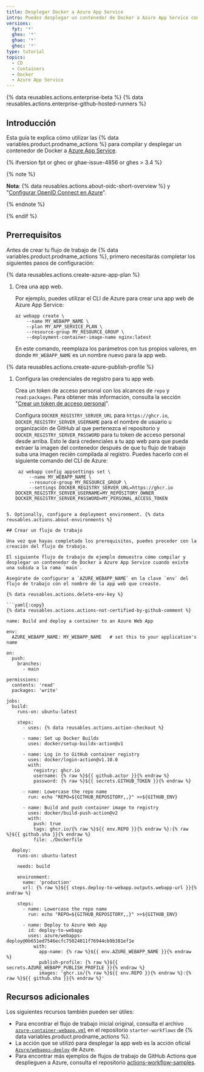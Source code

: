 ```yaml
---
title: Desplegar Docker a Azure App Service
intro: Puedes desplegar un contenedor de Docker a Azure App Service como parte de tus flujos de trabajo de despliegue continuo (DC).
versions:
  fpt: '*'
  ghes: '*'
  ghae: '*'
  ghec: '*'
type: tutorial
topics:
  - CD
  - Containers
  - Docker
  - Azure App Service
---
```


{% data reusables.actions.enterprise-beta %}
{% data reusables.actions.enterprise-github-hosted-runners %}

## Introducción

Esta guía te explica cómo utilizar las {% data variables.product.prodname_actions %} para compilar y desplegar un contenedor de Docker a [Azure App Service](https://azure.microsoft.com/services/app-service/).

{% ifversion fpt or ghec or ghae-issue-4856 or ghes > 3.4 %}

{% note %}

**Nota**: {% data reusables.actions.about-oidc-short-overview %} y "[Configurar OpenID Connect en Azure](/actions/deployment/security-hardening-your-deployments/configuring-openid-connect-in-azure)".

{% endnote %}

{% endif %}

## Prerrequisitos

Antes de crear tu flujo de trabajo de {% data variables.product.prodname_actions %}, primero necesitarás completar los siguientes pasos de configuración:

{% data reusables.actions.create-azure-app-plan %}

1. Crea una app web.

   Por ejemplo, puedes utilizar el CLI de Azure para crear una app web de Azure App Service:

   ```bash{:copy}
   az webapp create \
       --name MY_WEBAPP_NAME \
       --plan MY_APP_SERVICE_PLAN \
       --resource-group MY_RESOURCE_GROUP \
       --deployment-container-image-name nginx:latest
   ```

   En este comando, reemplaza los parámetros con tus propios valores, en donde `MY_WEBAPP_NAME` es un nombre nuevo para la app web.

{% data reusables.actions.create-azure-publish-profile %}

1. Configura las credenciales de registro para tu app web.

   Crea un token de acceso personal con los alcances de `repo` y `read:packages`. Para obtener más información, consulta la sección "[Crear un token de acceso personal](/authentication/keeping-your-account-and-data-secure/creating-a-personal-access-token)".

   Configura `DOCKER_REGISTRY_SERVER_URL` para `https://ghcr.io`, `DOCKER_REGISTRY_SERVER_USERNAME` para el nombre de usuario u organización de GitHub al que pertenezca el repositorio y `DOCKER_REGISTRY_SERVER_PASSWORD` para tu token de acceso personal desde arriba. Esto le dará credenciales a tu app web para que pueda extraer la imagen del contenedor después de que tu flujo de trabajo suba una imagen recién compilada al registro. Puedes hacerlo con el siguiente comando del CLI de Azure:

   ```shell
    az webapp config appsettings set \
        --name MY_WEBAPP_NAME \
        --resource-group MY_RESOURCE_GROUP \
        --settings DOCKER_REGISTRY_SERVER_URL=https://ghcr.io DOCKER_REGISTRY_SERVER_USERNAME=MY_REPOSITORY_OWNER DOCKER_REGISTRY_SERVER_PASSWORD=MY_PERSONAL_ACCESS_TOKEN
```

5. Optionally, configure a deployment environment. {% data reusables.actions.about-environments %}

## Crear un flujo de trabajo

Una vez que hayas completado los prerequisitos, puedes proceder con la creación del flujo de trabajo.

El siguiente flujo de trabajo de ejemplo demuestra cómo compilar y desplegar un contenedor de Docker a Azure App Service cuando existe una subida a la rama `main`.

Asegúrate de configurar a `AZURE_WEBAPP_NAME` en la clave `env` del flujo de trabajo con el nombre de la app web que creaste.

{% data reusables.actions.delete-env-key %}

```yaml{:copy}
{% data reusables.actions.actions-not-certified-by-github-comment %}

name: Build and deploy a container to an Azure Web App

env:
  AZURE_WEBAPP_NAME: MY_WEBAPP_NAME   # set this to your application's name

on:
  push:
    branches:
      - main

permissions:
  contents: 'read'
  packages: 'write'

jobs:
  build:
    runs-on: ubuntu-latest

    steps:
      - uses: {% data reusables.actions.action-checkout %}

      - name: Set up Docker Buildx
        uses: docker/setup-buildx-action@v1

      - name: Log in to GitHub container registry
        uses: docker/login-action@v1.10.0
        with:
          registry: ghcr.io
          username: {% raw %}${{ github.actor }}{% endraw %}
          password: {% raw %}${{ secrets.GITHUB_TOKEN }}{% endraw %}

      - name: Lowercase the repo name
        run: echo "REPO=${GITHUB_REPOSITORY,,}" >>${GITHUB_ENV}

      - name: Build and push container image to registry
        uses: docker/build-push-action@v2
        with:
          push: true
          tags: ghcr.io/{% raw %}${{ env.REPO }}{% endraw %}:{% raw %}${{ github.sha }}{% endraw %}
          file: ./Dockerfile

  deploy:
    runs-on: ubuntu-latest

    needs: build

    environment:
      name: 'production'
      url: {% raw %}${{ steps.deploy-to-webapp.outputs.webapp-url }}{% endraw %}

    steps:
      - name: Lowercase the repo name
        run: echo "REPO=${GITHUB_REPOSITORY,,}" >>${GITHUB_ENV}

      - name: Deploy to Azure Web App
        id: deploy-to-webapp
        uses: azure/webapps-deploy@0b651ed7546ecfc75024011f76944cb9b381ef1e
          with:
            app-name: {% raw %}${{ env.AZURE_WEBAPP_NAME }}{% endraw %}
            publish-profile: {% raw %}${{ secrets.AZURE_WEBAPP_PUBLISH_PROFILE }}{% endraw %}
            images: 'ghcr.io/{% raw %}${{ env.REPO }}{% endraw %}:{% raw %}${{ github.sha }}{% endraw %}'
```

## Recursos adicionales

Los siguientes recursos también pueden ser útiles:

* Para encontrar el flujo de trabajo inicial original, consulta el archivo [`azure-container-webapp.yml`](https://github.com/actions/starter-workflows/blob/main/deployments/azure-container-webapp.yml) en el repositorio `starter-workflows` de {% data variables.product.prodname_actions %}.
* La acción que se utilizó para desplegar la app web es la acción oficial [`Azure/webapps-deploy`](https://github.com/Azure/webapps-deploy) de Azure.
* Para encontrar más ejemplos de flujos de trabajo de GitHub Actions que desplieguen a Azure, consulta el repositorio [actions-workflow-samples](https://github.com/Azure/actions-workflow-samples).
